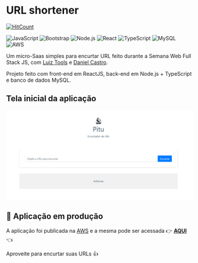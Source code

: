# URL shortener


[![HitCount](http://hits.dwyl.com/HarllanAndrye/URL_Shortener.svg)](http://hits.dwyl.com/HarllanAndrye/URL_Shortener)

![JavaScript](https://img.shields.io/badge/-JavaScript-333333?style=flat&logo=javascript)
![Bootstrap](https://img.shields.io/badge/-Bootstrap-333333?style=flat&logo=bootstrap&logoColor=563D7C)
![Node.js](https://img.shields.io/badge/-Node.js-333333?style=flat&logo=node.js)
![React](https://img.shields.io/badge/-React-333333?style=flat&logo=react)
![TypeScript](https://img.shields.io/badge/-TypeScript-333333?style=flat&logo=typescript)
![MySQL](https://img.shields.io/badge/-MySQL-333333?style=flat&logo=mysql)
![AWS](https://img.shields.io/badge/-AWS-333333?style=flat&logo=amazon-aws)

Um micro-Saas simples para encurtar URL feito durante a Semana Web Full Stack JS, com [Luiz Tools](https://www.youtube.com/c/luiztools) e [Daniel Castro](https://www.instagram.com/danielcsrs/).

Projeto feito com front-end em ReactJS, back-end em Node.js + TypeScript e banco de dados MySQL.


## Tela inicial da aplicação

<kbd>
  <img src="frontend/images/home.png"/>
</kbd>


## :link: Aplicação em produção

A aplicação foi publicada na [AWS](https://aws.amazon.com/pt/) e a mesma pode ser acessada :point_right: **[AQUI](http://www.habs.ga/)** :point_left:

Aproveite para encurtar suas URLs :+1:
